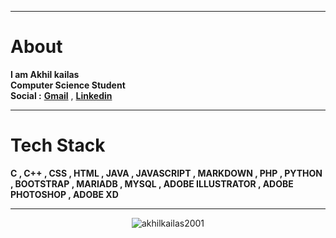 
---
# About
**I am Akhil kailas**<br>
**Computer Science Student**<br>
**Social :**
**[Gmail](mailto:akhilkailas2001@gmail.com?subject=Github%20Visitor&body=Hi%20Akhil,%0AI%20am%20)** ,
**[Linkedin](https://linkedin.com/in/akhilkailas2001)**

---
# Tech Stack
**C , C++ , CSS , HTML , JAVA , JAVASCRIPT , MARKDOWN , PHP , PYTHON , BOOTSTRAP , MARIADB , MYSQL , ADOBE ILLUSTRATOR , ADOBE PHOTOSHOP , ADOBE XD**

---
<!--
# Activities
- **Web Developing**
- **Object Detection using Yolov5**
- **TFLite Object Detection Android App Using YOLOv5**


---
# Projects
 - **[GYM Management System Website](https://github.com/akhilkailas2001/GYM-Management-System-Website.git)**
 - **[Floor Mat Detector Android App TFLite Yolov5](https://github.com/akhilkailas2001/Floor-Mat-Detector-Android-App-TFLite-Yolov5.git)**



---
-->
<p align="center">
  <img src="https://komarev.com/ghpvc/?username=akhilkailas2001" alt="akhilkailas2001" /> 
</p>
